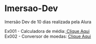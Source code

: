 # Imersao-Dev
Imersão Dev de 10 dias realizada pela Alura

Ex001 - Calculadora de média:<a href="https://arawns1.github.io/Imersao-Dev/Aula01/Ex001/index.html"> Clique Aqui</a> <br>
Ex002 - Conversor de moedas: <a href="https://arawns1.github.io/Imersao-Dev/Aula02/Index.html"> Clique Aqui</a> <br>
